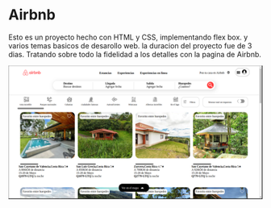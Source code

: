# Airbnb

Esto es un proyecto hecho con HTML y CSS, implementando flex box. y varios temas basicos de desarollo web.
la duracion del proyecto fue de 3 dias.
Tratando sobre todo la fidelidad a los detalles con la pagina de Airbnb.

![Demo](./airbnbpagina.png)